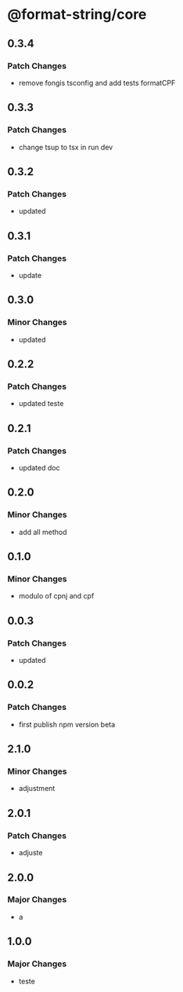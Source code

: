 # @format-string/core

## 0.3.4

### Patch Changes

- remove fongis tsconfig and add tests formatCPF

## 0.3.3

### Patch Changes

- change tsup to tsx in run dev

## 0.3.2

### Patch Changes

- updated

## 0.3.1

### Patch Changes

- update

## 0.3.0

### Minor Changes

- updated

## 0.2.2

### Patch Changes

- updated teste

## 0.2.1

### Patch Changes

- updated doc

## 0.2.0

### Minor Changes

- add all method

## 0.1.0

### Minor Changes

- modulo of cpnj and cpf

## 0.0.3

### Patch Changes

- updated

## 0.0.2

### Patch Changes

- first publish npm version beta

## 2.1.0

### Minor Changes

- adjustment

## 2.0.1

### Patch Changes

- adjuste

## 2.0.0

### Major Changes

- a

## 1.0.0

### Major Changes

- teste
